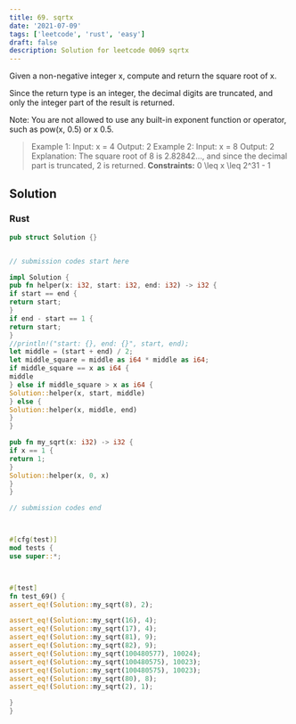 ```yaml
---
title: 69. sqrtx
date: '2021-07-09'
tags: ['leetcode', 'rust', 'easy']
draft: false
description: Solution for leetcode 0069 sqrtx
---
```




Given a non-negative integer x, compute and return the square root of x.

Since the return type is an integer, the decimal digits are truncated, and only the integer part of the result is returned.

Note: You are not allowed to use any built-in exponent function or operator, such as pow(x, 0.5) or x  0.5.



>   Example 1:
>   Input: x <TeX>=</TeX> 4
>   Output: 2
>   Example 2:
>   Input: x <TeX>=</TeX> 8
>   Output: 2
>   Explanation: The square root of 8 is 2.82842..., and since the decimal part is truncated, 2 is returned.
**Constraints:**
>   	0 <TeX>\leq</TeX> x <TeX>\leq</TeX> 2^31 - 1


## Solution


### Rust
```rust
pub struct Solution {}


// submission codes start here

impl Solution {
pub fn helper(x: i32, start: i32, end: i32) -> i32 {
if start == end {
return start;
}
if end - start == 1 {
return start;
}
//println!("start: {}, end: {}", start, end);
let middle = (start + end) / 2;
let middle_square = middle as i64 * middle as i64;
if middle_square == x as i64 {
middle
} else if middle_square > x as i64 {
Solution::helper(x, start, middle)
} else {
Solution::helper(x, middle, end)
}
}

pub fn my_sqrt(x: i32) -> i32 {
if x == 1 {
return 1;
}
Solution::helper(x, 0, x)
}
}

// submission codes end



#[cfg(test)]
mod tests {
use super::*;



#[test]
fn test_69() {
assert_eq!(Solution::my_sqrt(8), 2);

assert_eq!(Solution::my_sqrt(16), 4);
assert_eq!(Solution::my_sqrt(17), 4);
assert_eq!(Solution::my_sqrt(81), 9);
assert_eq!(Solution::my_sqrt(82), 9);
assert_eq!(Solution::my_sqrt(100480577), 10024);
assert_eq!(Solution::my_sqrt(100480575), 10023);
assert_eq!(Solution::my_sqrt(100480575), 10023);
assert_eq!(Solution::my_sqrt(80), 8);
assert_eq!(Solution::my_sqrt(2), 1);

}
}

```
